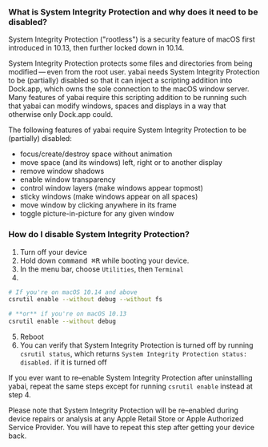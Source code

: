 ### What is System Integrity Protection and why does it need to be disabled?

System Integrity Protection ("rootless") is a security feature of macOS first introduced in 10.13, then further locked down in 10.14.

System Integrity Protection protects some files and directories from being modified&thinsp;—&thinsp;even from the root user. yabai needs System Integrity Protection to be (partially) disabled so that it can inject a scripting addition into Dock.app, which owns the sole connection to the macOS window server. Many features of yabai require this scripting addition to be running such that yabai can modify windows, spaces and displays in a way that otherwise only Dock.app could.

The following features of yabai require System Integrity Protection to be (partially) disabled:

* focus/create/destroy space without animation
* move space (and its windows) left, right or to another display
* remove window shadows
* enable window transparency
* control window layers (make windows appear topmost)
* sticky windows (make windows appear on all spaces)
* move window by clicking anywhere in its frame
* toggle picture-in-picture for any given window

### How do I disable System Integrity Protection?

1. Turn off your device
2. Hold down <kbd>command ⌘</kbd><kbd>R</kbd> while booting your device.
3. In the menu bar, choose `Utilities`, then `Terminal`
4.
```bash
# If you're on macOS 10.14 and above
csrutil enable --without debug --without fs

# **or** if you're on macOS 10.13
csrutil enable --without debug
```

5. Reboot
6. You can verify that System Integrity Protection is turned off by running `csrutil status`, which returns `System Integrity Protection status: disabled.` if it is turned off

If you ever want to re–enable System Integrity Protection after uninstalling yabai, repeat the same steps except for running `csrutil enable` instead at step 4.

Please note that System Integrity Protection will be re–enabled during device repairs or analysis at any Apple Retail Store or Apple Authorized Service Provider. You will have to repeat this step after getting your device back.